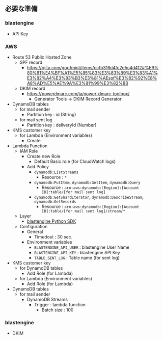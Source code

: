## 必要な準備

### blastengine

- API Key

### AWS

- Route 53 Public Hosted Zone
  - SPF record
    - https://qiita.com/goofmint/items/ccfb316d4fc2e5c4d412#%E9%80%81%E4%BF%A1%E5%85%83%E3%83%89%E3%83%A1%E3%82%A4%E3%83%B3%E3%81%AEspf%E3%82%92%E8%A8%AD%E5%AE%9A%E3%81%99%E3%82%8B
  - DKIM record
    - https://powerdmarc.com/ja/power-dmarc-toolbox/
      - Generator Tools -> DKIM Record Generator
- DynamoDB tables
  - for mail sender
    - Partition key : id (String)
  - for mail sent log
    - Partition key : deliveryId (Number)
- KMS customer key
  - for Lambda (Environment variables)
    - Create
- Lambda Function
  - IAM Role
    - Create new Role
      - Default Basic role (for CloudWatch logs)
    - Add Policy
      - `dynamodb:ListStreams`
        - Resource : `*`
      - `dynamodb:PutItem`, `dynamodb:GetItem`, `dynamodb:Query`
        - Resource : `arn:aws:dynamodb:[Region]:[Account ID]:table/[for mail sent log]`
      - `dynamodb:GetShardIterator`, `dynamodb:DescribeStream`, `dynamodb:GetRecords`
        - Resource : `arn:aws:dynamodb:[Region]:[Account ID]:table/[for mail sent log]/stream/*`
  - Layer
    - [blastengine Python SDK](https://github.com/blastengineMania/blastengine-py)
  - Configuration
    - General
      - Timedout : 30 sec.
    - Environment variables
      - `BLASTENGINE_API_USER` : blastengine User Name
      - `BLASTENGINE_API_KEY` : blastengine API Key
      - `TABLE_SENT_LOG` : Table name (for sent log)
- KMS customer key
  - for DynamoDB tables
    - Add Role (for Lambda)
  - for Lambda (Environment variables)
    - Add Role (for Lambda)
- DynamoDB tables
  - for mail sender
    - DynamoDB Streams
      - Trigger : lambda function
        - Batch size : 100

### blastengine

- DKIM
